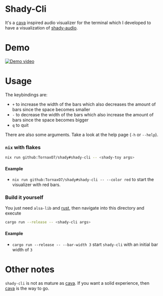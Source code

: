# Shady-Cli

It's a [cava] inspired audio visualizer for the terminal which I developed to have a visualization
of [shady-audio].

# Demo

[![Demo video](https://img.youtube.com/vi/jgpsCPTljIQ/maxresdefault.jpg)](https://www.youtube.com/watch?v=jgpsCPTljIQ)

# Usage

The keybindings are:

- `+` to increase the width of the bars which also decreases the amount of bars since the space becomes smaller
- `-` to decrease the width of the bars which also increase the amount of bars since the space becomes bigger
- `q` to quit

There are also some arguments. Take a look at the help page (`-h` or `--help`).

### `nix` with flakes

```bash
nix run github:TornaxO7/shady#shady-cli -- <shady-toy args>
```

#### Example

- `nix run github:TornaxO7/shady#shady-cli -- --color red` to start the visualizer with red bars.

### Build it yourself

You just need `alsa-lib` and [rust], then navigate into this directory and execute

```bash
cargo run --release -- <shady-cli args>
```

#### Example

- `cargo run --release -- --bar-width 3` start `shady-cli` with an initial bar width of `3`

# Other notes

`shady-cli` is not as mature as [cava]. If you want a solid experience, then [cava] is the way to go.

[cava]: https://github.com/karlstav/cava
[shady-audio]: https://github.com/TornaxO7/shady/tree/main/shady-audio
[rust]: https://www.rust-lang.org/
